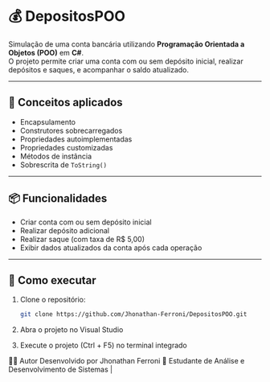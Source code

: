 # 💰 DepositosPOO

Simulação de uma conta bancária utilizando **Programação Orientada a Objetos (POO)** em **C#**.  
O projeto permite criar uma conta com ou sem depósito inicial, realizar depósitos e saques, e acompanhar o saldo atualizado.

---

## 🧠 Conceitos aplicados

- Encapsulamento
- Construtores sobrecarregados
- Propriedades autoimplementadas
- Propriedades customizadas
- Métodos de instância
- Sobrescrita de `ToString()`

---

## 📦 Funcionalidades

- Criar conta com ou sem depósito inicial
- Realizar depósito adicional
- Realizar saque (com taxa de R$ 5,00)
- Exibir dados atualizados da conta após cada operação

---

## 🚀 Como executar

1. Clone o repositório:
   ```bash
   git clone https://github.com/Jhonathan-Ferroni/DepositosPOO.git
   
2. Abra o projeto no Visual Studio

3. Execute o projeto (Ctrl + F5) no terminal integrado

🧑‍💻 Autor
Desenvolvido por Jhonathan Ferroni 🚀
Estudante de Análise e Desenvolvimento de Sistemas | 


